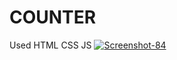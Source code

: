 <h1>COUNTER</h1>
<description>Used HTML CSS JS</description>
<a href='https://postimg.cc/BtHffY3p' target='_blank'><img src='https://i.postimg.cc/wxbqJZbC/Screenshot-84.png' border='0' alt='Screenshot-84'/></a>
